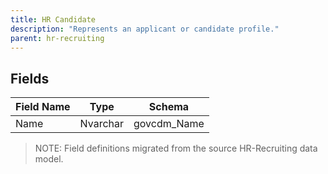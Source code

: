```yaml
---
title: HR Candidate
description: "Represents an applicant or candidate profile."
parent: hr-recruiting
---
```


## Fields

| Field Name | Type | Schema |
|------------|------|--------|
| Name | Nvarchar | govcdm_Name |

> NOTE: Field definitions migrated from the source HR-Recruiting data model.
